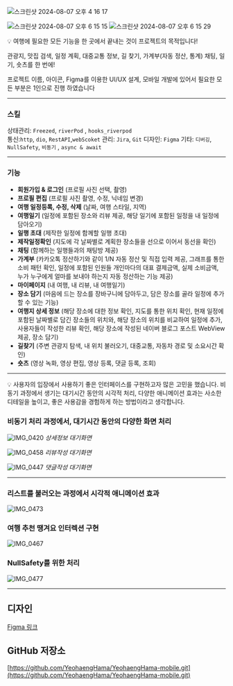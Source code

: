 ![스크린샷 2024-08-07 오후 4 16 17](https://github.com/user-attachments/assets/b4a226b4-66db-4e1a-8771-5034f827ff7f)

![스크린샷 2024-08-07 오후 6 15 15](https://github.com/user-attachments/assets/bf325cca-6cb0-48dc-8b41-6f97801b28fb)
![스크린샷 2024-08-07 오후 6 15 29](https://github.com/user-attachments/assets/059b9aa3-029c-478b-ab2a-af52c5ba83de)


💡 여행에 필요한 모든 기능을 한 곳에서 끝내는 것이 프로젝트의 목적입니다!

관광지, 맛집 검색, 일정 계획, 대중교통 정보, 길 찾기, 가계부(자동 정산, 통계) 채팅, 일기, 숏츠를 한 번에!             

프로젝트 이름, 아이콘, Figma를 이용한 UI/UX 설계, 모바일 개발에 있어서 필요한 모든 부분은 1인으로 진행 하였습니다

---

### 스킬

상태관리: `Freezed`, `riverPod` , `hooks_riverpod`  
통신:`http`, `dio`, `RestAPI`,`webScoket`
관리:  `Jira`, `Git` 
디자인: `Figma`
기타:  `디버깅`, `NullSafety`, `비동기` , `async & await`

---
### 기능

- **회원가입 & 로그인** (프로필 사진 선택, 촬영)
- **프로필 편집** (프로필 사진 촬영, 수정, 닉네임 변경)
- **여행 일정등록, 수정, 삭제** (날짜, 여행 스타일, 지역)
- **여행일기** (일정에 포함된 장소와 리뷰 제공, 해당 일기에 포함된 일정을 내 일정에 담아오기)
- **일행 초대** (제작한 일정에 함께할 일행 초대)
- **제작일정확인** (지도에 각 날짜별로 계획한 장소들을 선으로 이어서 동선을 확인)
- **채팅** (함께하는 일행들과의 채팅방 제공)
- **가계부** (카카오톡 정산하기와 같이 1/N 자동 정산 및 직접 입력 제공, 그래프를 통한 소비 패턴 확인, 일정에 포함된 인원들 개인마다의 대표 결제금액, 실제 소비금액, 누가 누구에게 얼마를 보내야 하는지 자동 정산하는 기능 제공)
- **마이페이지** (내 여행, 내 리뷰, 내 여행일기)
- **장소 담기** (마음에 드는 장소를 장바구니에 담아두고, 담은 장소를 골라 일정에 추가할 수 있는 기능)
- **여행지 상세 정보** (해당 장소에 대한 정보 확인, 지도를 통한 위치 확인, 현재 일정에 포함된 날짜별로 담긴 장소들의 위치와, 해당 장소의 위치를 비교하여 일정에 추가, 사용자들이 작성한 리뷰 확인, 해당 장소에 작성된 네이버 블로그 포스트 WebView 제공, 장소 담기)
- **길찾기** (주변 관광지 탐색, 내 위치 불러오기, 대중교통, 자동차 경로 및 소요시간 확인)
- **숏츠** (영상 녹화, 영상 편집, 영상 등록, 댓글 등록, 조회)

---

<aside>
💡 사용자의 입장에서 사용하기 좋은 인터페이스를 구현하고자 많은 고민을 했습니다.
비동기 과정에서 생기는 대기시간 동안의 시각적 처리, 다양한 애니메이션 효과는 사소한 디테일을 높이고, 좋은 사용감을 경험하게 하는 방법이라고 생각합니다.
</aside>

### 비동기 처리 과정에서, 대기시간 동안의 다양한 화면 처리

![IMG_0420](https://github.com/user-attachments/assets/fe2bd207-7a3c-4440-8823-d9a729dca184)
*상세정보 대기화면*

![IMG_0458](https://github.com/user-attachments/assets/66a3d4d9-fae1-4b10-993d-6203bd8e574b)
*리뷰작성 대기화면*

![IMG_0447](https://github.com/user-attachments/assets/afa7c484-e560-4a12-b76c-253952d7f5e5)
*댓글작성 대기화면*


---

### 리스트를 불러오는 과정에서 시각적 애니메이션 효과

![IMG_0473](https://github.com/user-attachments/assets/0b8af46d-27fd-4462-91ee-d940a4452392)


### 여행 추천 땡겨요 인터렉션 구현
![IMG_0467](https://github.com/user-attachments/assets/60d2d476-d7c5-4d46-a8bb-92712c3fe1d5)



### NullSafety를 위한 처리
![IMG_0477](https://github.com/user-attachments/assets/0cce52d9-bbd6-4454-8798-2dc3aa4f44b3)


---

## 디자인

[Figma 링크](https://www.figma.com/design/efTiVZ8KN8RfDMgjbmChBm/Real-Estate-App-Onboarding-Screens-(Community)?node-id=8-113&t=pVIs5tVRyP9p9wDV-1)

## GitHub 저장소

[https://github.com/YeohaengHama/YeohaengHama-mobile.git](https://github.com/YeohaengHama/YeohaengHama-mobile.git)
